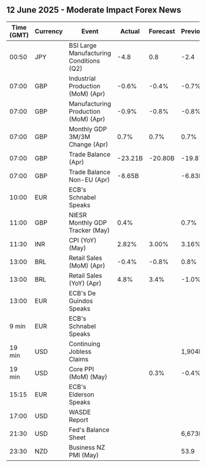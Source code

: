 ## 12 June 2025 - Moderate Impact Forex News

| Time (GMT) | Currency | Event | Actual | Forecast | Previous |
|------|----------|-------|--------|----------|----------|
| 00:50 | JPY | BSI Large Manufacturing Conditions (Q2) | -4.8 | 0.8 | -2.4 |
| 07:00 | GBP | Industrial Production (MoM) (Apr) | -0.6% | -0.4% | -0.7% |
| 07:00 | GBP | Manufacturing Production (MoM) (Apr) | -0.9% | -0.8% | -0.8% |
| 07:00 | GBP | Monthly GDP 3M/3M Change (Apr) | 0.7% | 0.7% | 0.7% |
| 07:00 | GBP | Trade Balance (Apr) | -23.21B | -20.80B | -19.87B |
| 07:00 | GBP | Trade Balance Non-EU (Apr) | -8.65B |  | -6.83B |
| 10:00 | EUR | ECB's Schnabel Speaks |  |  |  |
| 11:00 | GBP | NIESR Monthly GDP Tracker (May) | 0.4% |  | 0.7% |
| 11:30 | INR | CPI (YoY) (May) | 2.82% | 3.00% | 3.16% |
| 13:00 | BRL | Retail Sales (MoM) (Apr) | -0.4% | -0.8% | 0.8% |
| 13:00 | BRL | Retail Sales (YoY) (Apr) | 4.8% | 3.4% | -1.0% |
| 13:00 | EUR | ECB's De Guindos Speaks |  |  |  |
| 9 min | EUR | ECB's Schnabel Speaks |  |  |  |
| 19 min | USD | Continuing Jobless Claims |  |  | 1,904K |
| 19 min | USD | Core PPI (MoM) (May) |  | 0.3% | -0.4% |
| 15:15 | EUR | ECB's Elderson Speaks |  |  |  |
| 17:00 | USD | WASDE Report |  |  |  |
| 21:30 | USD | Fed's Balance Sheet |  |  | 6,673B |
| 23:30 | NZD | Business NZ PMI (May) |  |  | 53.9 |
